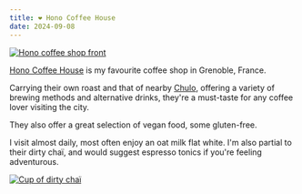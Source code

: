 ```yaml
---
title: ❤️ Hono Coffee House
date: 2024-09-08
---
```


[![Hono coffee shop front](/assets/hono/front.avif)](/assets/hono/front.avif)

[Hono Coffee House](https://www.instagram.com/hono_coffee_house/) is my favourite coffee shop in Grenoble, France.

Carrying their own roast and that of nearby [Chulo](https://cafechulo.fr/),
offering a variety of brewing methods and alternative drinks,
they're a must-taste for any coffee lover visiting the city.

They also offer a great selection of vegan food, some gluten-free.

I visit almost daily, most often enjoy an oat milk flat white.
I'm also partial to their dirty chaï,
and would suggest espresso tonics if you're feeling adventurous.

[![Cup of dirty chaï](/assets/hono/dirtychai.avif)](/assets/hono/dirtychai.avif)
